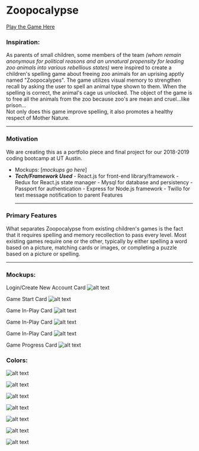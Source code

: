 # Zoopocalypse

[Play the Game Here](http://zoopocalypse.herokuapp.com/)

### Inspiration:

As parents of small children, some members of the team _(whom remain anonymous for political reasons and an unnatural propensity for leading zoo animals into various rebellious states)_ were inspired to create a children's spelling game about freeing zoo animals for an uprising apptly named "Zoopocalypes". The game utilizes visual memory to strengthen recall by asking the user to spell an animal type shown to them. When the spelling is correct, the animal's cage us unlocked. The object of the game is to free all the animals from the zoo because zoo's are mean and cruel...like prison... <br>
Not only does this game improve spelling, it also promotes a healthy respect of Mother Nature.

<hr>

### Motivation

We are creating this as a portfolio piece and final project for our 2018-2019 coding bootcamp at UT Austin.

- Mockups: [*mockups go here*]
- **_Tech/Framework Used_** - React.js for front-end library/framework - Redux for React.js state manager - Mysql for database and persistency - Passport for authentication - Express for Node.js framework - Twillo for text message notification to parent
  Features
  <hr>

### Primary Features

What separates Zoopocalypse from existing children's games is the fact that it requires spelling and memory recollection to pass every level. Most existing games require one or the other, typically by either spelling a word based on a picture, matching cards or images, or completing a puzzle based on a picture or spelling.

<hr>

### Mockups:

Login/Create New Account Card
![alt text](./docs/images_mockup/zpLoginCard.png "Login Page Mockup")

Game Start Card
![alt text](./docs/images_mockup/zpPlayStartCard1.png "Game Start-Play Page Mockup-1")

Game In-Play Card
![alt text](./docs/images_mockup/zpPlayStartCard2.png "Game In-Play Page Mockup-1")

Game In-Play Card
![alt text](./docs/images_mockup/zpPlayStartCard3.png "Game In-Play Page Mockup-2")

Game In-Play Card
![alt text](./docs/images_mockup/zpPlayWinCard.png "Game Play-WIn Page Mockup")

Game Progress Card
![alt text](./docs/images_mockup/zpPlayProgressCard.png "Game Progress Page Mockup")

### Colors:

![alt text](./docs/images_mockup/colors/blue.png "Blue Image")

![alt text](./docs/images_mockup/colors/green.png "Green Image")

![alt text](./docs/images_mockup/colors/lightBlue.png "Light Blue Image")

![alt text](./docs/images_mockup/colors/magenta.png "Magenta Image")

![alt text](./docs/images_mockup/colors/purple.png "Purple Image")

![alt text](./docs/images_mockup/colors/red.png "Red Image")

![alt text](./docs/images_mockup/colors/yellow.png "Yellow Image")
